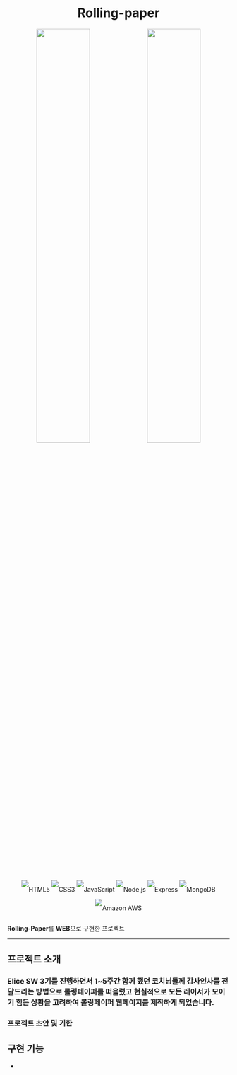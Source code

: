 <div align=center><h1>Rolling-paper</h1></div>
<div align=center><img src="https://raw.githubusercontent.com/SIYEA0405/Rolling-paper/main/main_page.png" width="49%" height="49%"/>
<img src="https://raw.githubusercontent.com/SIYEA0405/Rolling-paper/main/comment_page.png" width="49%" height="49%"/></div>

<!-- bedge -->
<p align="center" style="line-height: 3;">
  <img alt="HTML5" src="https://img.shields.io/badge/HTML5-E34F26?style=for-the-badge&logo=HTML5&logoColor=white"/>
  <img alt="CSS3" src="https://img.shields.io/badge/CSS3-1572B6?style=for-the-badge&logo=CSS3&logoColor=white"/>
  <img alt="JavaScript" src="https://img.shields.io/badge/JavaScript-F7DF1E?style=for-the-badge&logo=JavaScript&logoColor=white"/>
  <img alt="Node.js" src="https://img.shields.io/badge/Node.js-339933?style=for-the-badge&logo=Node.js&logoColor=white"/>
  <img alt="Express" src="https://img.shields.io/badge/Express-000000?style=for-the-badge&logo=Express&logoColor=white"/>
  <img alt="MongoDB" src="https://img.shields.io/badge/MongoDB-47A248?style=for-the-badge&logo=MongoDB&logoColor=white"/>
  <img alt="Amazon AWS" src="https://img.shields.io/badge/Amazon AWS-232F3E?style=for-the-badge&logo=Amazon AWS&logoColor=f89400"/>
</p>

**Rolling-Paper**를 **WEB**으로 구현한 프로젝트
<hr>

## 프로젝트 소개
### Elice SW 3기를 진행하면서 1~5주간 함께 했던 코치님들께 감사인사를 전달드리는 방법으로 롤링페이퍼를 떠올렸고 현실적으로 모든 레이서가 모이기 힘든 상황을 고려하여 롤링페이퍼 웹페이지를 제작하게 되었습니다.

### 프로젝트 초안 및 기한

## 구현 기능
- 



